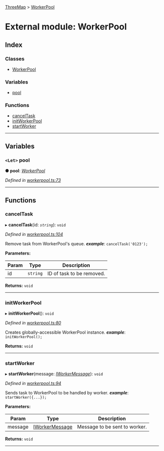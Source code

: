 [ThreeMap](../README.md) > [WorkerPool](../modules/workerpool.md)

# External module: WorkerPool

## Index

### Classes

* [WorkerPool](../classes/workerpool.workerpool-1.md)

### Variables

* [pool](workerpool.md#pool)

### Functions

* [cancelTask](workerpool.md#canceltask)
* [initWorkerPool](workerpool.md#initworkerpool)
* [startWorker](workerpool.md#startworker)

---

## Variables

<a id="pool"></a>

### `<Let>` pool

**● pool**: *[WorkerPool](../classes/workerpool.workerpool-1.md)*

*Defined in [workerpool.ts:73](https://github.com/areknawo/ThreeMap/blob/master/src/workerpool.ts#L73)*

___

## Functions

<a id="canceltask"></a>

###  cancelTask

▸ **cancelTask**(id: *`string`*): `void`

*Defined in [workerpool.ts:104](https://github.com/areknawo/ThreeMap/blob/master/src/workerpool.ts#L104)*

Remove task from WorkerPool's queue.
*__example__*: `cancelTask('0123');`

**Parameters:**

| Param | Type | Description |
| ------ | ------ | ------ |
| id | `string` |  ID of task to be removed. |

**Returns:** `void`

___
<a id="initworkerpool"></a>

###  initWorkerPool

▸ **initWorkerPool**(): `void`

*Defined in [workerpool.ts:80](https://github.com/areknawo/ThreeMap/blob/master/src/workerpool.ts#L80)*

Creates globally-accessible WorkerPool instance.
*__example__*: `initWorkerPool();`

**Returns:** `void`

___
<a id="startworker"></a>

###  startWorker

▸ **startWorker**(message: *[IWorkerMessage](../interfaces/interfaces.iworkermessage.md)*): `void`

*Defined in [workerpool.ts:94](https://github.com/areknawo/ThreeMap/blob/master/src/workerpool.ts#L94)*

Sends task to WorkerPool to be handled by worker.
*__example__*: `startWorker({...});`

**Parameters:**

| Param | Type | Description |
| ------ | ------ | ------ |
| message | [IWorkerMessage](../interfaces/interfaces.iworkermessage.md) |  Message to be sent to worker. |

**Returns:** `void`

___

